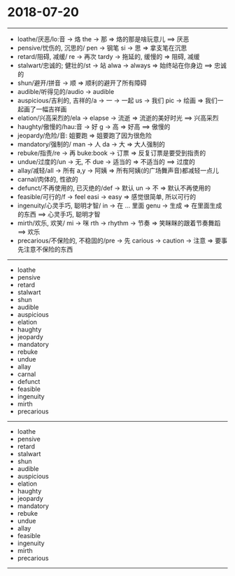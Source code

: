 # 2018-07-20

---

- loathe/厌恶/lo:音 -> 烙 the -> 那 => 烙的那是啥玩意儿 ==> 厌恶
- pensive/忧伤的, 沉思的/ pen -> 钢笔 si -> 思 => 拿支笔在沉思
- retard/阻碍, 减缓/ re -> 再次 tardy -> 拖延的, 缓慢的 => 阻碍, 减缓
- stalwart/忠诚的; 健壮的/st -> 站 alwa -> always => 始终站在你身边 ==> 忠诚的
- shun/避开/拼音 -> 顺 => 顺利的避开了所有障碍
- audible/听得见的/audio -> audible
- auspicious/吉利的, 吉祥的/a -> 一 -> 一起 us -> 我们 pic -> 绘画 => 我们一起画了一幅吉祥画
- elation/兴高采烈的/ela -> elapse -> 流逝 => 流逝的美好时光 ==> 兴高采烈
- haughty/傲慢的/hau:音 -> 好 g -> 高 => 好高 ==> 傲慢的
- jeopardy/危险/音: 姐要跑 => 姐要跑了因为很危险
- mandatory/强制的/ man -> 人 da -> 大 => 大人强制的
- rebuke/指责/re -> 再  buke:book -> 订票 => 反复订票是要受到指责的
- undue/过度的/un -> 无, 不 due -> 适当的 => 不适当的 ==> 过度的
- allay/减轻/all -> 所有 a,y -> 阿姨 => 所有阿姨(的广场舞声音)都减轻一点儿
- carnal/肉体的, 性欲的
- defunct/不再使用的, 已灭绝的/def -> 默认 un -> 不 => 默认不再使用的
- feasible/可行的/f -> feel easi -> easy => 感觉很简单, 所以可行的
- ingenuity/心灵手巧, 聪明才智/ in -> 在 ... 里面 genu -> 生成 => 在里面生成的东西 ==> 心灵手巧, 聪明才智
- mirth/欢乐, 欢笑/ mi -> 咪 rth -> rhythm -> 节奏 => 笑眯眯的跟着节奏舞蹈 ==> 欢乐
- precarious/不保险的, 不稳固的/pre -> 先 carious -> caution -> 注意 => 要事先注意不保险的东西

---

- loathe
- pensive
- retard
- stalwart
- shun
- audible
- auspicious
- elation
- haughty
- jeopardy
- mandatory
- rebuke
- undue
- allay
- carnal
- defunct
- feasible
- ingenuity
- mirth
- precarious

---

- loathe
- pensive
- retard
- stalwart
- shun
- audible
- auspicious
- elation
- haughty
- jeopardy
- mandatory
- rebuke
- undue
- allay
- feasible
- ingenuity
- mirth
- precarious

---
